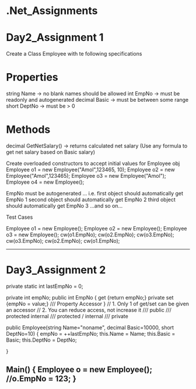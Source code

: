 # .Net_Assignments

# Day2_Assignment 1

Create a Class Employee with te following specifications


Properties
===========
string Name -> no blank names should be allowed
int EmpNo -> must be readonly and autogenerated
decimal Basic -> must be between some range
short DeptNo -> must be > 0

Methods
========
decimal GetNetSalary() -> returns calculated net salary (Use any formula to get net salary based on Basic salary)


Create overloaded constructors to accept initial values for Employee obj
Employee o1 = new Employee("Amol",123465, 10);
Employee o2 = new Employee("Amol",123465);
Employee o3 = new Employee("Amol");
Employee o4 = new Employee();




EmpNo must be autogenerated ... i.e.
first object should automatically get EmpNo 1
second object should automatically get EmpNo 2
third object should automatically get EmpNo 3
...and so on...

Test Cases

Employee o1 = new Employee();
Employee o2 = new Employee();
Employee o3 = new Employee();
cw(o1.EmpNo);
cw(o2.EmpNo);
cw(o3.EmpNo);
cw(o3.EmpNo);
cw(o2.EmpNo);
cw(o1.EmpNo);


-------------------------------------------------------------------------------------------------

# Day3_Assignment 2

private static int lastEmpNo = 0;

private int empNo;
public int EmpNo
{
	get {return empNo;}
	private set {empNo = value;}   /// Property Accessor
}
// 1. Only 1 of get/set can be given an accessor
// 2. You can reduce access, not increase it
/// public
/// protected internal
/// protected / internal
/// private


public Employee(string Name="noname", decimal Basic=10000, short DeptNo=10)
{
	empNo = ++lastEmpNo;
	this.Name = Name;
	this.Basic = Basic;
	this.DeptNo = DeptNo;

}

Main()
{
	Employee o = new Employee();
	//o.EmpNo = 123;
}
--------------------------------------------------------